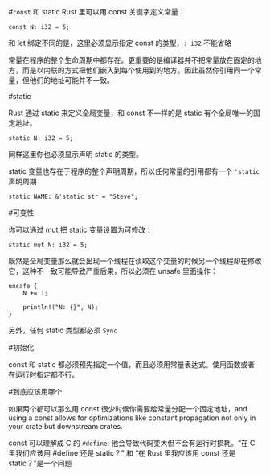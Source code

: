 #`const` 和 static
Rust 里可以用 const 关键字定义常量：

	const N: i32 = 5;

和 let 绑定不同的是，这里必须显示指定 const 的类型，`: i32` 不能省略

常量在程序的整个生命周期中都存在。更重要的是编译器并不把常量放在固定的地方，而是以内联的方式把他们嵌入到每个使用到的地方。因此虽然你引用同一个常量，但他们的地址可能并不一致。


#static

Rust 通过 static 来定义全局变量，和 const 不一样的是 static 有个全局唯一的固定地址。

	static N: i32 = 5;

同样这里你也必须显示声明 static 的类型。

static 变量也存在于程序的整个声明周期，所以任何常量的引用都有一个 `'static` 声明周期

	static NAME: &'static str = "Steve";

#可变性

你可以通过 mut 把 static 变量设置为可修改：

	static mut N: i32 = 5;

既然是全局变量那么就会出现一个线程在读取这个变量的时候另一个线程却在修改它，这种不一致可能导致严重后果，所以必须在 unsafe 里面操作：

	unsafe {
	    N += 1;

	    println!("N: {}", N);
	}

另外，任何 static 类型都必须 `Sync`

#初始化

const 和 static 都必须预先指定一个值，而且必须用常量表达式。使用函数或者在运行时指定都不行。

#到底应该用哪个

如果两个都可以那么用 const.很少时候你需要给常量分配一个固定地址，and using a const allows for optimizations like constant propagation not only in your crate but downstream crates.

const 可以理解成 C 的 `#define`: 他会导致代码变大但不会有运行时损耗。“在 C 里我们应该用 #define 还是  static？” 和 “在 Rust 里我应该用 const 还是 static？”是一个问题